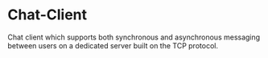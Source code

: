 # Chat-Client
Chat client which supports both synchronous and asynchronous messaging between users on a dedicated server built on the TCP protocol.
